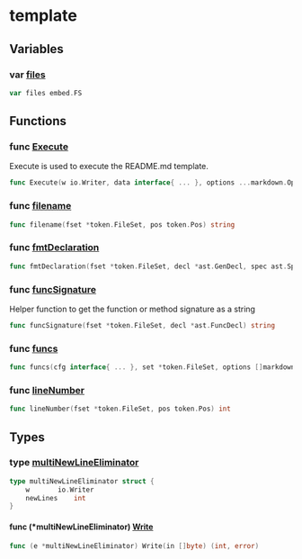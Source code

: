 # template

## Variables

### var [files](template.go#L52)

```go
var files embed.FS
```

## Functions

### func [Execute](template.go#L55)

Execute is used to execute the README.md template.

```go
func Execute(w io.Writer, data interface{ ... }, options ...markdown.Option) error
```

### func [filename](template.go#L127)

```go
func filename(fset *token.FileSet, pos token.Pos) string
```

### func [fmtDeclaration](template.go#L181)

```go
func fmtDeclaration(fset *token.FileSet, decl *ast.GenDecl, spec ast.Spec) string
```

### func [funcSignature](template.go#L144)

Helper function to get the function or method signature as a string

```go
func funcSignature(fset *token.FileSet, decl *ast.FuncDecl) string
```

### func [funcs](template.go#L68)

```go
func funcs(cfg interface{ ... }, set *token.FileSet, options []markdown.Option) template.FuncMap
```

### func [lineNumber](template.go#L135)

```go
func lineNumber(fset *token.FileSet, pos token.Pos) int
```

## Types

### type [multiNewLineEliminator](template.go#L24)

```go
type multiNewLineEliminator struct {
	w		io.Writer
	newLines	int
}
```

#### func (*multiNewLineEliminator) [Write](template.go#L29)

```go
func (e *multiNewLineEliminator) Write(in []byte) (int, error)
```
